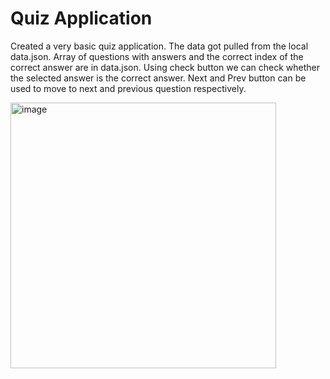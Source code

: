 # Quiz Application
Created a very basic quiz application. The data got pulled from the local data.json. Array of questions with answers and the correct index of the correct answer are in data.json. Using check button we can check whether the selected answer is the correct answer. Next and Prev button can be used to move to next and previous question respectively.

<img width="425" alt="image" src="https://github.com/saisuresh-sakthivel/Quiz/assets/12746677/3df5cef3-15bc-4df1-87b4-2fb7778d5643">


